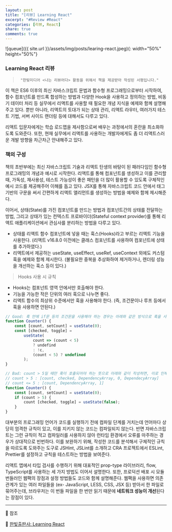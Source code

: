 ```yaml
---
layout: post
title: "[리뷰] Learning React"
excerpt: "#Review #React"
categories: [리뷰, React]
share: true
comments: true
---
```


![queue]({{ site.url }}/assets/img/posts/learing-react.jpeg){: width="50%" height="50%"}

### Learning React 리뷰

>      "한빛미디어 <나는 리뷰어다> 활동을 위해서 책을 제공받아 작성된 서평입니다."

이 책은 ES6 이후의 최신 자바스크립트 문법과 함수형 프로그래밍으로부터 시작하여,
함수 컴포넌트를 만드록 합성하는 방법과 다양한 Hook을 사용하고 정의하는 방법, 비동기 데이터 처리 등 실무에서 리액트를 사용할 때 필요한 개념 지식을 예제와 함께 설명해주고 있다.
뿐만 아니라, 리액트의 토대가 되는 상태 관리, 리액트 라우터, 여러가지 테스트 기법, 서버 사이드 랜더링 등에 대해서도 다루고 있다.

리액트 입문자에게는 학습 로드맵을 제사함으로써 배우는 과정에서의 혼란을 최소화하도록 도와준다.
또한, 현재 실무에서 리액트를 사용하는 개발자에게도 좀 더 리액트스러운 개발 방향을 차근차근 안내해주고 있다.

### 책의 구성

책의 초반부에는 최신 자바스크립트 기술과 리액트 탄생의 바탕이 된 패러다임인 함수형 프로그래밍의 개념과 예시로 시작한다.
리액트를 통해 컴포넌트를 생성하고 이를 관리할 때, 가독성, 재사용성, 테스트 가능성이 좋은 패턴을 더 많이 활용할 수 있도록 구체적인 예시 코드를 제공해주어 이해를 돕고 있다.
JSX를 통해 자바스크립트 코드 안에서 태그 기반의 구문을 써서 간편하게 리액트 앨리먼트를 생성하는 방법을 예제와 함께 제시해준다.

이어서, 상태(State)를 가진 컴포넌트를 만드는 방법과 컴포넌트간의 상태를 전달하는 방법, 그리고 상태가 있는 컨텍스트 프로바이더(Stateful context provider)를 통해 리액트 애플리케이션에서 관심사를 분리하는 방법을 다루고 있다.
- 상태를 리액트 함수 컴포넌트에 넣을 때는 훅스(Hooks)라고 부르는 리액트 기능을 사용한다. (리액트 v16.8.0 이전에는 클래스 컴포넌트를 사용하여 컴포넌트에 상태를 추가하였다.)
- 리액트에서 제공하는 useState, useEffect, useRef, useContext 외에도 커스텀 훅을 예제와 함께 제시한다. (불필요한 중복을 추상화하여 제거하거나, 렌더링 성능을 개선하는 훅스 등이 있다.)

> Hooks 사용 시 규칙
- Hooks는 컴포넌트 영역 안에서만 호출해야 한다.
- 기능을 가능한 작은 단위의 여러 훅으로 나누면 좋다.
- 리액트 함수의 최상위 수준에서만 훅을 사용해야 한다. (즉, 조건문이나 루프 등에서 훅을 사용하면 안된다.)
```javascript
// Good: 훅 안에 if문 등의 조건문을 사용해야 하는 경우는 아래와 같은 방식으로 훅을 사용한다
function Counter() {
    const [count, setCount] = useState(0);
    const [checked, toggle] =
        useState(
            count => (count < 5)
            ? undefind
            : !c,
            (count < 5) ? undefined
        );
}

// Bad: count > 5일 때만 훅이 호출되어야 하는 뜻으로 아래와 같이 작성하면, 이로 인해 배열의 값이 사라지게 된다.
// count > 5 : [count, checked, DependencyArray, 0, DependecyArray]
// count <= 5 : [count, DependencyArray, 1]
function Counter() {
    const [count, setCount] = useState(0);
    if (count > 5) {
        count [checked, toggle] = useState(false);
    }
}
```

대부분의 프로그래밍 언어가 코드를 실행하기 전에 컴파일 단계를 거치는데 언어마다 상당히 엄격한 규칙이 있고, 이를 지키지 않는 코드는 컴파일되지 않는다.
반면 자바스크립트는 그런 규칙이 적고 컴파일러를 사용하지 않아 런타임 환경에서 오류를 마주하는 경우가 상대적으로 빈번하다.
이를 보완하기 위해, 작성한 코드를 분석해서 구체적인 규칙을 따르도록 도와주는 도구로 JSHint, JSLint를 소개하고 CRA 프로젝트에서 ESLint, Prettier를 설정하고 규칙을 테스트하는 방법을 보여준다.

리액트 앱에서 타입 검사를 수행하기 위해 대표적인 prop-type 라이브러리, flow, TypeScript를 사용하는 세 가지 방법도 이어서 설명한다.
또한, 프로덕션 배포 시 모듈 번들러인 웹팩의 장점과 설정 방법들도 코드와 함께 설명해준다.
웹팩을 사용하면 의존 관계가 있는 여러 파일들을 (ex- JavaScript, LESS, CSS, JSX 등) 받아서 한 파일로 묶어주는데, 브라우저는 이 번들 파일을 한 번만 읽기 때문에 **네트워크 성능이 개선**된다는 장점이 있다.


---

🔗 참조

📌 [한빛출판사: Learning React](https://www.hanbit.co.kr/store/books/look.php?p_code=B3942115529)